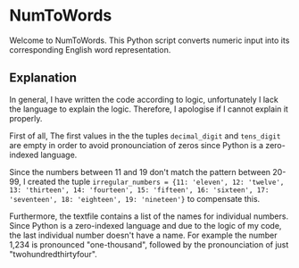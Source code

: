 # NumToWords

Welcome to NumToWords. This Python script converts numeric input into its corresponding English word representation. 

## Explanation

In general, I have written the code according to logic, unfortunately I lack the language to explain the logic. Therefore, I apologise if I cannot explain it properly.

First of all, The first values in the the tuples `decimal_digit` and `tens_digit` are empty in order to avoid pronounciation of zeros since Python is a zero-indexed language.

Since the numbers between 11 and 19 don't match the pattern between 20-99, I created the tuple `irregular_numbers = {11: 'eleven', 12: 'twelve', 13: 'thirteen', 14: 'fourteen', 15: 'fifteen', 16: 'sixteen', 17: 'seventeen', 18: 'eighteen', 19: 'nineteen'}` to compensate this.

Furthermore, the textfile contains a list of the names for individual numbers. Since Python is a zero-indexed language and due to the logic of my code, the last individual number doesn't have a name. For example the number 1,234 is pronounced "one-thousand", followed by the pronounciation of just "twohundredthirtyfour".
